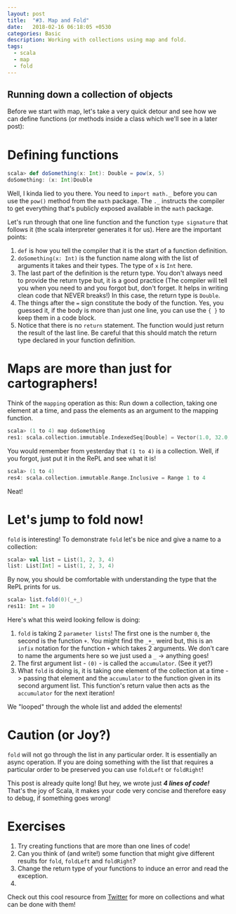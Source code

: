 ```yaml
---
layout: post
title:  "#3. Map and Fold"
date:   2018-02-16 06:18:05 +0530
categories: Basic
description: Working with collections using map and fold.
tags:
  - scala
  - map
  - fold
---
```


## Running down a collection of objects

Before we start with map, let's take a very quick detour and see how we can define functions (or methods inside a class which we'll see in a later post):

# Defining functions

``` scala
scala> def doSomething(x: Int): Double = pow(x, 5)
doSomething: (x: Int)Double
```

Well, I kinda lied to you there. You need to `import math._` before you can use the `pow()` method from the `math` package. The `._` instructs the compiler to get everything that's publicly exposed available in the `math` package.

Let's run through that one line function and the function `type signature` that follows it (the scala interpreter generates it for us). Here are the important points:
  1. `def` is how you tell the compiler that it is the start of a function definition.
  2. `doSomething(x: Int)` is the function name along with the list of arguments it takes and their types. The type of `x` is `Int` here.
  3. The last part of the definition is the return type. You don't always need to provide the return type but, it is a good practice (The compiler will tell you when you need to and you forgot but, don't forget. It helps in writing clean code that NEVER breaks!) In this case, the return type is `Double`.
  4. The things after the `=` sign constitute the body of the function. Yes, you guessed it, if the body is more than just one line, you can use the `{ }` to keep them in a code block.
  5. Notice that there is no `return` statement. The function would just return the result of the last line. Be careful that this should match the return type declared in your function definition.

# Maps are more than just for cartographers!

Think of the `mapping` operation as this: Run down a collection, taking one element at a time, and pass the elements as an argument to the mapping function.

``` scala
scala> (1 to 4) map doSomething
res1: scala.collection.immutable.IndexedSeq[Double] = Vector(1.0, 32.0, 243.0, 1024.0)
```
You would remember from yesterday that `(1 to 4)` is a collection. Well, if you forgot, just put it in the RePL and see what it is!

``` scala
scala> (1 to 4)
res4: scala.collection.immutable.Range.Inclusive = Range 1 to 4
```
Neat!

# Let's jump to fold now!

`fold` is interesting! To demonstrate `fold` let's be nice and give a name to a collection:

```scala
scala> val list = List(1, 2, 3, 4)
list: List[Int] = List(1, 2, 3, 4)
```
By now, you should be comfortable with understanding the type that the RePL prints for us.

``` scala
scala> list.fold(0)(_+_)
res11: Int = 10
```
Here's what this weird looking fellow is doing:
  1. `fold` is taking 2 `parameter lists`! The first one is the number `0`, the second is the function `+`. You might find the `_+_` weird but, this is an `infix` notation for the function `+` which takes 2 arguments. We don't care to name the arguments here so we just used a `_` -> anything goes!
  2. The first argument list - `(0)` - is called the `accumulator`. (See it yet?)
  3. What `fold` is doing is, it is taking one element of the collection at a time -> passing that element and the `accumulator` to the function given in its second argument list. This function's return value then acts as the `accumulator` for the next iteration!

We "looped" through the whole list and added the elements!

# Caution (or Joy?)
`fold` will not go through the list in any particular order. It is essentially an async operation. If you are doing something with the list that requires a particular order to be preserved you can use `foldLeft` or `foldRight`!

This post is already quite long! But hey, we wrote just ***4 lines of code!*** That's the joy of Scala, it makes your code very concise and therefore easy to debug, if something goes wrong!

# Exercises
  1. Try creating functions that are more than one lines of code!
  2. Can you think of (and write!) some function that might give different results for `fold`, `foldLeft` and `foldRight`?
  3. Change the return type of your functions to induce an error and read the exception.
  4.

Check out this cool resource from [Twitter][twitter-collections] for more on collections and what can be done with them!

[twitter-collections]: https://twitter.github.io/scala_school/collections.html
